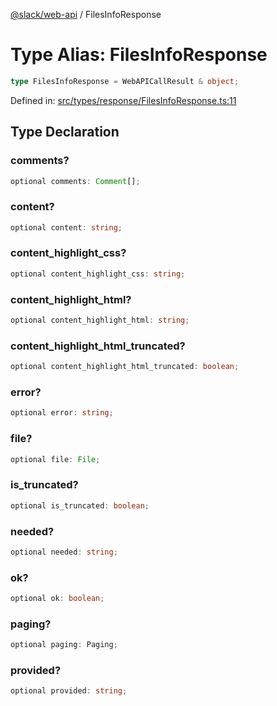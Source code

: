 [@slack/web-api](../index.md) / FilesInfoResponse

# Type Alias: FilesInfoResponse

```ts
type FilesInfoResponse = WebAPICallResult & object;
```

Defined in: [src/types/response/FilesInfoResponse.ts:11](https://github.com/slackapi/node-slack-sdk/blob/main/packages/web-api/src/types/response/FilesInfoResponse.ts#L11)

## Type Declaration

### comments?

```ts
optional comments: Comment[];
```

### content?

```ts
optional content: string;
```

### content\_highlight\_css?

```ts
optional content_highlight_css: string;
```

### content\_highlight\_html?

```ts
optional content_highlight_html: string;
```

### content\_highlight\_html\_truncated?

```ts
optional content_highlight_html_truncated: boolean;
```

### error?

```ts
optional error: string;
```

### file?

```ts
optional file: File;
```

### is\_truncated?

```ts
optional is_truncated: boolean;
```

### needed?

```ts
optional needed: string;
```

### ok?

```ts
optional ok: boolean;
```

### paging?

```ts
optional paging: Paging;
```

### provided?

```ts
optional provided: string;
```
